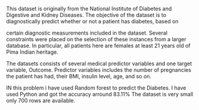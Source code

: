 This dataset is originally from the National Institute of Diabetes and Digestive and Kidney Diseases.
The objective of the dataset is to diagnostically predict whether or not a patient has diabetes, based on 

certain diagnostic measurements included in the dataset. Several constraints were placed on the selection 
of these instances from a larger database. In particular, all patients here are females at least 21 years old 
of Pima Indian heritage.


The datasets consists of several medical predictor variables and one target variable, Outcome. 
Predictor variables includes the number of pregnancies the patient has had, their BMI, insulin level, age, and so on.

IN this problem i have used Random forest to predict the Diabetes.
I have used Python and got the accuracy arround 83.11%
The dataset is very small only 700 rows are available.

